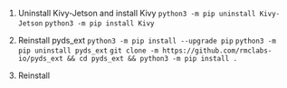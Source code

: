 1. Uninstall Kivy-Jetson and install Kivy
    `python3 -m pip uninstall Kivy-Jetson`
    `python3 -m pip install Kivy`

2. Reinstall pyds_ext
    `python3 -m pip install --upgrade pip`
    `python3 -m pip uninstall pyds_ext`
    `git clone -m https://github.com/rmclabs-io/pyds_ext && cd pyds_ext && python3 -m pip install .`

3. Reinstall 